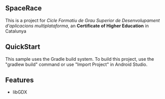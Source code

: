 ## SpaceRace

This is a project for _Cicle Formatiu de Grau Superior de Desenvolupament d'aplicacions multiplataforma_, an __Certificate of Higher Education__ in Catalunya


## QuickStart

This sample uses the Gradle build system. To build this project, use the "gradlew build" command or use "Import Project" in Android Studio.

## Features

- libGDX
